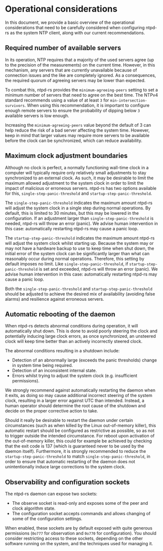 # Operational considerations

In this document, we provide a basic overview of the operational considerations that need to be carefully considered when configuring ntpd-rs as the system NTP client, along with our current recommendations.

## Required number of available servers

In its operation, NTP requires that a majority of the used servers agree (up to the precision of the measurements) on the current time. However, in this mechanism, any servers that are currently unavailable because of connection issues and the like are completely ignored. As a consequences, the required quorum of agreeing servers may be lower than expected.

To combat this, ntpd-rs provides the `minimum-agreeing-peers` setting to set a minimum number of servers that need to agree on the best time. The NTPv4 standard recommends using a value of at least `3` for `min-intersection-survivors`. When using this recommendation, it is important to configure enough remote servers to ensure the probability of dipping below `3` available servers is low enough.

Increasing the `minimum-agreeing-peers` value beyond the default of 3 can help reduce the risk of a bad server affecting the system time. However, keep in mind that larger values may require more servers to be available before the clock can be synchronized, which can reduce availability.


## Maximum clock adjustment boundaries

Although no clock is perfect, a normally functioning wall-time clock in a computer will typically require only relatively small adjustments to stay synchronized to an external clock. As such, it may be desirable to limit the maximum allowed adjustment to the system clock in order to limit the impact of malicious or erroneous servers. ntpd-rs has two options available for this, `single-step-panic-threshold` and `startup-step-panic-threshold`.

The `single-step-panic-threshold` indicates the maximum amount ntpd-rs will adjust the system clock in a single step during normal operations. By default, this is limited to 30 minutes, but this may be lowered in the configuration. If an adjustment larger than `single-step-panic-threshold` is needed, ntpd-rs will throw an error (panic). We advise human intervention in this case: automatically restarting ntpd-rs may cause a panic loop.

The `startup-step-panic-threshold` indicates the maximum amount ntpd-rs will adjust the system clock whilst starting up. Because the system may or may not have a hardware backup to use to keep time when shut down, the initial error of the system clock can be significantly larger than what can reasonably occur during normal operations. Therefore, this setting by default imposes no limit. Like `single-step-panic-threshold`, if `startup-step-panic-threshold` is set and exceeded, ntpd-rs will throw an error (panic). We advise human intervention in this case: automatically restarting ntpd-rs may cause a panic loop.

Both the `single-step-panic-threshold` and `startup-step-panic-threshold` should be adjusted to achieve the desired mix of availability (avoiding false alarms) and resilience against erroneous servers.

## Automatic rebooting of the daemon

When ntpd-rs detects abnormal conditions during operation, it will automatically shut down. This is done to avoid poorly steering the clock and potentially inducing large clock errors, as once synchronized, an unsteered clock will keep time better than an actively incorrectly steered clock.

The abnormal conditions resulting in a shutdown include:

 - Detection of an abnormally large (exceeds the panic thresholds) change in system time being required.
 - Detection of an inconsistent internal state.
 - Errors whilst trying to adjust the system clock (e.g. insufficient permissions).

We strongly recommend against automatically restarting the daemon when it exits, as doing so may cause additional incorrect steering of the system clock, resulting in a larger error against UTC than intended. Instead, a human operator should determine the root cause of the shutdown and decide on the proper corrective action to take.

Should it really be desirable to restart the daemon under certain circumstances (such as when killed by the Linux out-of-memory killer), this automatic restart should be configured as restrictive as possible, so as not to trigger outside the intended circumstance. For reboot upon activation of the out-of-memory killer, this could for example be achieved by checking that the exit code is 137 (which is guaranteed never to be used by the daemon itself). Furthermore, it is strongly recommended to reduce the `startup-step-panic-threshold` to match `single-step-panic-threshold`, in order to ensure that automatic restarting of the daemon does not unintentionally induce large corrections to the system clock.

## Observability and configuration sockets

The ntpd-rs daemon can expose two sockets:
 - The observe socket is read-only and exposes some of the peer and clock algorithm state.
 - The configuration socket accepts commands and allows changing of some of the configuration settings.

When enabled, these sockets are by default exposed with quite generous permissions (`0o777` for observation and `0o770` for configuration). You should consider restricting access to these sockets, depending on the other software running on the system, and the techniques used for managing it.

